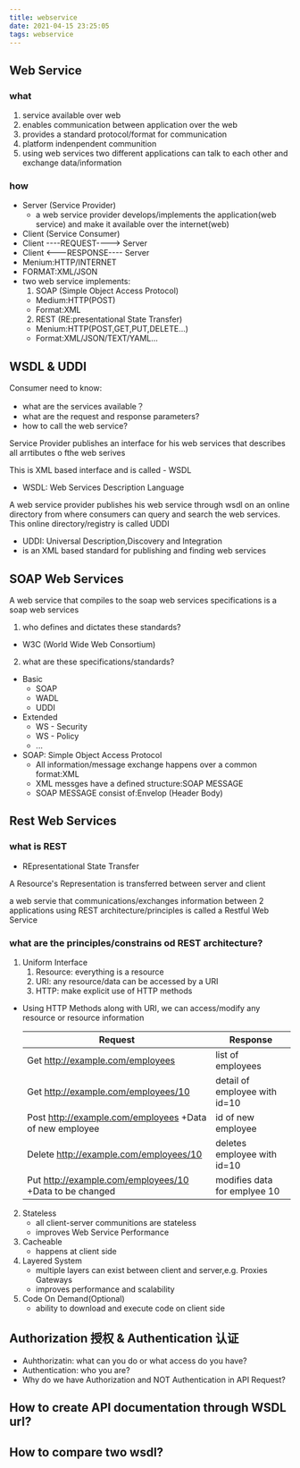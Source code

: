 ```yaml
---
title: webservice
date: 2021-04-15 23:25:05
tags: webservice
---
```


## Web Service
### what
1. service available over web
2. enables communication between application over the web
3. provides a standard protocol/format for communication
4. platform indenpendent communition
5. using web services two different applications can talk to each other and exchange data/information

### how
- Server (Service Provider)
  - a web service provider develops/implements the application(web service) and make it available over the internet(web) 
- Client (Service Consumer)
- Client ----REQUEST----> Server
- Client <---RESPONSE---- Server
- Menium:HTTP/INTERNET
- FORMAT:XML/JSON
- two web service implements:
  1. SOAP (Simple Object Access Protocol)
    - Medium:HTTP(POST)
    - Format:XML
  2. REST (RE:presentational State Transfer)
    - Menium:HTTP(POST,GET,PUT,DELETE...)
    - Format:XML/JSON/TEXT/YAML...

## WSDL & UDDI
Consumer need to know:
- what are the services available？
- what are the request and response parameters?
- how to call the web service?

Service Provider publishes an interface for his web services that describes all arrtibutes o fthe web serives

This is XML based interface and is called - WSDL
- WSDL: Web Services Description Language

A web service provider publishes his web service through wsdl on an online directory from where consumers can query and search the web services. This online directory/registry is called UDDI
- UDDI: Universal Description,Discovery and Integration
- is an XML based standard for publishing and finding web services

## SOAP Web Services
A web service that compiles to the soap web services specifications is a soap web services
1. who defines and dictates these standards?
- W3C (World Wide Web Consortium)
2. what are these specifications/standards?
- Basic
  - SOAP
  - WADL
  - UDDI
- Extended
  - WS - Security
  - WS - Policy
  - ...
- SOAP: Simple Object Access Protocol
  - All information/message exchange happens over a common format:XML
  - XML messges have a defined structure:SOAP MESSAGE
  - SOAP MESSAGE consist of:Envelop (Header Body)

## Rest Web Services
### what is REST
- REpresentational State Transfer

A Resource's Representation is transferred between server and client

a web servie that communications/exchanges information between 2 applications using REST architecture/principles is called a Restful Web Service

### what are the principles/constrains od REST architecture?
1. Uniform Interface
   1. Resource: everything is a resource
   2. URI: any resource/data can be accessed by a URI
   3. HTTP: make explicit use of HTTP methods
- Using HTTP Methods along with URI, we can access/modify any resource or resource information

   |Request|Response|
   |----|----|
   |Get http://example.com/employees |list of employees|
   |Get http://example.com/employees/10 |detail of employee with id=10|
   |Post http://example.com/employees +Data of new employee|id of new employee|
   |Delete http://example.com/employees/10 |deletes employee with id=10|
   |Put http://example.com/employees/10 +Data to be changed|modifies data for emplyee 10|
2. Stateless
   - all client-server communitions are stateless 
   - improves Web Service Performance
3. Cacheable
   - happens at client side
4. Layered System
   - multiple layers can exist between client and server,e.g. Proxies Gateways
   - improves performance and scalability
5. Code On Demand(Optional)
   - ability to download and execute code on client side

## Authorization 授权 & Authentication 认证
- Auhthorizatin: what can you do or what access do you have?
- Authentication: who you are?
- Why do we have Authorization and NOT Authentication in API Request?

## How to create API documentation through WSDL url?
## How to compare two wsdl?